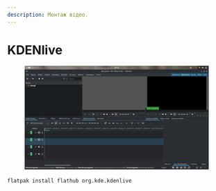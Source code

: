 ```yaml
---
description: Монтаж відео.
---
```


# KDENlive

<figure><img src="../../.gitbook/assets/image (23).png" alt=""><figcaption></figcaption></figure>

```bash
flatpak install flathub org.kde.kdenlive
```

